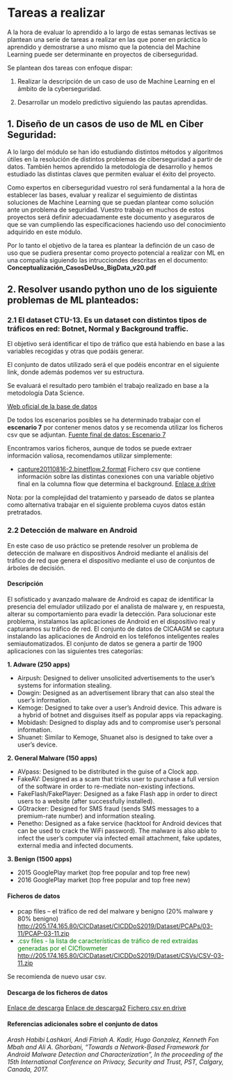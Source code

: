 # Tareas a realizar
A la hora de evaluar lo aprendido a lo largo de estas semanas lectivas se plantean una serie de tareas a realizar 
en las que poner en práctica lo aprendido y demostrarse a uno mismo que la potencia del Machine Learning puede ser determinante en proyectos 
de ciberseguridad.

Se plantean dos tareas con enfoque dispar:

1. Realizar la descripción de un caso de uso de Machine Learning en el ámbito de la cyberseguridad.

2. Desarrollar un modelo predictivo siguiendo las pautas aprendidas.

## 1. Diseño de un casos de uso de ML en Ciber Seguridad:

A lo largo del módulo se han ido estudiando distintos métodos y algoritmos útiles en la resolución de distintos problemas de ciberseguridad a partir de datos.
También hemos aprendido la metodología de desarrollo y hemos estudiado las distintas claves que permiten evaluar el éxito del proyecto.

Como expertos en ciberseguridad vuestro rol será fundamental a la hora de establecer las bases, evaluar y realizar el seguimiento de distintas soluciones
de Machine Learning que se puedan plantear como solución ante un problema de seguridad. Vuestro trabajo en muchos de estos proyectos será definir adecuadamente
este documento y aseguraros de que se van cumpliendo las especificaciones haciendo uso del conocimiento adquirido en este módulo.

Por lo tanto el objetivo de la tarea es plantear la definción de un caso de uso que se pudiera presentar como proyecto potencial a realizar con ML en una compañía
siguiendo las intrucciondes descritas en el documento: **Conceptualización_CasosDeUso_BigData_v20.pdf**


## 2. Resolver usando python uno de los siguiente problemas de ML planteados:

### 2.1 El dataset CTU-13. Es un dataset con distintos tipos de tráficos en red: Botnet, Normal y Background traffic.

El objetivo será identificar el tipo de tráfico que está habiendo en base a las variables recogidas y otras que podáis generar.

El conjunto de datos utilizado será el que podéis encontrar en el siguiente link, donde además podemos ver su estructura.

Se evaluará el resultado pero también el trabajo realizado en base a la metodología Data Science.

[Web oficial de la base de datos](https://mcfp.weebly.com/the-ctu-13-dataset-a-labeled-dataset-with-botnet-normal-and-background-traffic.html)

De todos los escenarios posibles se ha determinado trabajar con el **escenario 7** por contener menos datos y se recomenda utilizar los ficheros csv que se adjuntan.
[Fuente final de datos: Escenario 7](https://mcfp.felk.cvut.cz/publicDatasets/CTU-Malware-Capture-Botnet-48/)

Encontramos varios ficheros, aunque de todos se puede extraer información valiosa, recomendamos utilizar simplemente:
- [capture20110816-2.binetflow.2.format](https://mcfp.felk.cvut.cz/publicDatasets/CTU-Malware-Capture-Botnet-48/capture20110816-2.binetflow.2format)
Fichero csv que contiene información sobre las distintas conexiones con una variable objetivo final en la columna flow que determina el background.
[Enlace a drive](https://drive.google.com/drive/folders/1CLxUKaWomYzdg68wVhq-y0gCbt2F0HD6?usp=sharing)

Nota: por la complejidad del tratamiento y parseado de datos se plantea como alternativa trabajar en el siguiente problema cuyos datos están pretratados.

### 2.2 Detección de malware en Android
En este caso de uso práctico se pretende resolver un problema de detección de malware en dispositivos Android mediante el análisis del tráfico de red que genera el dispositivo mediante el uso de conjuntos de árboles de decisión.

#### Descripción
El sofisticado y avanzado malware de Android es capaz de identificar la presencia del emulador utilizado por el analista de malware y, en respuesta, alterar su comportamiento para evadir la detección. 
Para solucionar este problema, instalamos las aplicaciones de Android en el dispositivo real y capturamos su tráfico de red. 
El conjunto de datos de CICAAGM se captura instalando las aplicaciones de Android en los teléfonos inteligentes reales semiautomatizados. 
El conjunto de datos se genera a partir de 1900 aplicaciones con las siguientes tres categorías:

**1. Adware (250 apps)**
* Airpush: Designed to deliver unsolicited advertisements to the user’s systems for information stealing.
* Dowgin: Designed as an advertisement library that can also steal the user’s information.
* Kemoge: Designed to take over a user’s Android device. This adware is a hybrid of botnet and disguises itself as popular apps via repackaging.
* Mobidash: Designed to display ads and to compromise user’s personal information.
* Shuanet: Similar to Kemoge, Shuanet also is designed to take over a user’s device.

**2. General Malware (150 apps)**
* AVpass: Designed to be distributed in the guise of a Clock app.
* FakeAV: Designed as a scam that tricks user to purchase a full version of the software in order to re-mediate non-existing infections.
* FakeFlash/FakePlayer: Designed as a fake Flash app in order to direct users to a website (after successfully installed).
* GGtracker: Designed for SMS fraud (sends SMS messages to a premium-rate number) and information stealing.
* Penetho: Designed as a fake service (hacktool for Android devices that can be used to crack the WiFi password). The malware is also able to infect the user’s computer via infected email attachment, fake updates, external media and infected documents.

**3. Benign (1500 apps)**
* 2015 GooglePlay market (top free popular and top free new)
* 2016 GooglePlay market (top free popular and top free new)

#### Ficheros de datos
* pcap files – el tráfico de red del malware y benigno (20% malware y 80% benigno)
http://205.174.165.80/CICDataset/CICDDoS2019/Dataset/PCAPs/03-11/PCAP-03-11.zip
* <span style="color:green">.csv files - la lista de características de tráfico de red extraídas generadas por el CICflowmeter </span>
http://205.174.165.80/CICDataset/CICDDoS2019/Dataset/CSVs/CSV-03-11.zip

Se recomienda de nuevo usar csv.

#### Descarga de los ficheros de datos
[Enlace de descarga](https://www.unb.ca/cic/datasets/android-adware.html)
[Enlace de descarga2](http://205.174.165.80/CICDataset/CICAndAdGMal2017/)
[Fichero csv en drive](https://drive.google.com/drive/folders/1K6EXmxPsSYFTKxIOWiQQMlDdABMfDD9u?usp=sharing)

#### Referencias adicionales sobre el conjunto de datos
_Arash Habibi Lashkari, Andi Fitriah A. Kadir, Hugo Gonzalez, Kenneth Fon Mbah and Ali A. Ghorbani, “Towards a Network-Based Framework for Android Malware Detection and Characterization”, In the proceeding of the 15th International Conference on Privacy, Security and Trust, PST, Calgary, Canada, 2017._
